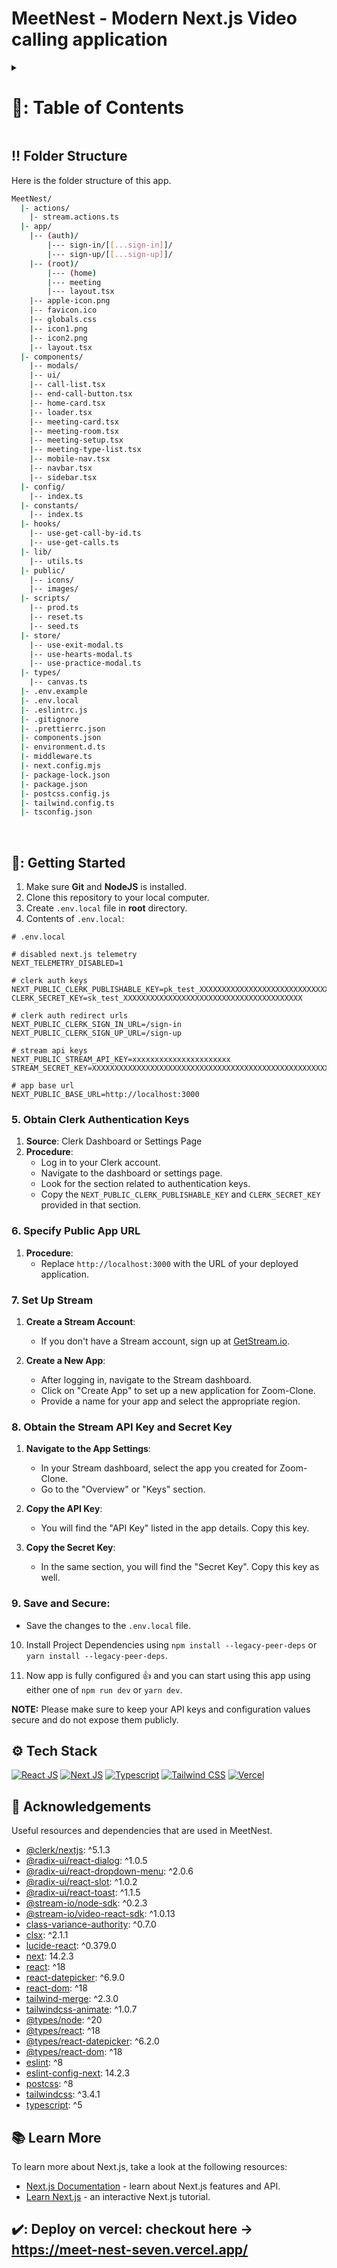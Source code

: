 <a name="readme-top"></a>

# MeetNest - Modern Next.js Video calling application
<!-- Table of Contents -->
<details>

<summary>

# 📑: Table of Contents

</summary>

- [Folder Structure](#bangbang-folder-structure)
- [Getting Started](#toolbox-getting-started)
- [Screenshots](#camera-screenshots)
- [Tech Stack](#gear-tech-stack)
- [Stats](#wrench-stats)
- [Contribute](#raised_hands-contribute)
- [Acknowledgements](#gem-acknowledgements)
- [Buy Me a Coffee](#coffee-buy-me-a-coffee)
- [Follow Me](#rocket-follow-me)
- [Learn More](#books-learn-more)
- [Deploy on Netlify](#page_with_curl-deploy-on-netlify)
- [Give A Star](#star-give-a-star)
- [Star History](#star2-star-history)
- [Give A Star](#star-give-a-star)

</details>

## :bangbang: Folder Structure

Here is the folder structure of this app.

```bash
MeetNest/
  |- actions/
    |- stream.actions.ts
  |- app/
    |-- (auth)/
        |--- sign-in/[[...sign-in]]/
        |--- sign-up/[[...sign-up]]/
    |-- (root)/
        |--- (home)
        |--- meeting
        |--- layout.tsx
    |-- apple-icon.png
    |-- favicon.ico
    |-- globals.css
    |-- icon1.png
    |-- icon2.png
    |-- layout.tsx
  |- components/
    |-- modals/
    |-- ui/
    |-- call-list.tsx
    |-- end-call-button.tsx
    |-- home-card.tsx
    |-- loader.tsx
    |-- meeting-card.tsx
    |-- meeting-room.tsx
    |-- meeting-setup.tsx
    |-- meeting-type-list.tsx
    |-- mobile-nav.tsx
    |-- navbar.tsx
    |-- sidebar.tsx
  |- config/
    |-- index.ts
  |- constants/
    |-- index.ts
  |- hooks/
    |-- use-get-call-by-id.ts
    |-- use-get-calls.ts
  |- lib/
    |-- utils.ts
  |- public/
    |-- icons/
    |-- images/
  |- scripts/
    |-- prod.ts
    |-- reset.ts
    |-- seed.ts
  |- store/
    |-- use-exit-modal.ts
    |-- use-hearts-modal.ts
    |-- use-practice-modal.ts
  |- types/
    |-- canvas.ts
  |- .env.example
  |- .env.local
  |- .eslintrc.js
  |- .gitignore
  |- .prettierrc.json
  |- components.json
  |- environment.d.ts
  |- middleware.ts
  |- next.config.mjs
  |- package-lock.json
  |- package.json
  |- postcss.config.js
  |- tailwind.config.ts
  |- tsconfig.json
```

<br />

## 🧰: Getting Started

1. Make sure **Git** and **NodeJS** is installed.
2. Clone this repository to your local computer.
3. Create `.env.local` file in **root** directory.
4. Contents of `.env.local`:

```env
# .env.local

# disabled next.js telemetry
NEXT_TELEMETRY_DISABLED=1

# clerk auth keys
NEXT_PUBLIC_CLERK_PUBLISHABLE_KEY=pk_test_XXXXXXXXXXXXXXXXXXXXXXXXXXXXXXXXXXXXXXXXXXX
CLERK_SECRET_KEY=sk_test_XXXXXXXXXXXXXXXXXXXXXXXXXXXXXXXXXXXXXXXX

# clerk auth redirect urls
NEXT_PUBLIC_CLERK_SIGN_IN_URL=/sign-in
NEXT_PUBLIC_CLERK_SIGN_UP_URL=/sign-up

# stream api keys
NEXT_PUBLIC_STREAM_API_KEY=xxxxxxxxxxxxxxxxxxxxxx
STREAM_SECRET_KEY=XXXXXXXXXXXXXXXXXXXXXXXXXXXXXXXXXXXXXXXXXXXXXXXXXXXXXXXXXXXXXXXXX

# app base url
NEXT_PUBLIC_BASE_URL=http://localhost:3000

```

### 5. Obtain Clerk Authentication Keys

1.  **Source**: Clerk Dashboard or Settings Page
2.  **Procedure**:
    - Log in to your Clerk account.
    - Navigate to the dashboard or settings page.
    - Look for the section related to authentication keys.
    - Copy the `NEXT_PUBLIC_CLERK_PUBLISHABLE_KEY` and `CLERK_SECRET_KEY` provided in that section.

### 6. Specify Public App URL

1.  **Procedure**:
    - Replace `http://localhost:3000` with the URL of your deployed application.

### 7. Set Up Stream

1. **Create a Stream Account**:

   - If you don't have a Stream account, sign up at [GetStream.io](https://getstream.io/).

2. **Create a New App**:
   - After logging in, navigate to the Stream dashboard.
   - Click on "Create App" to set up a new application for Zoom-Clone.
   - Provide a name for your app and select the appropriate region.

### 8. Obtain the Stream API Key and Secret Key

1. **Navigate to the App Settings**:

   - In your Stream dashboard, select the app you created for Zoom-Clone.
   - Go to the "Overview" or "Keys" section.

2. **Copy the API Key**:

   - You will find the "API Key" listed in the app details. Copy this key.

3. **Copy the Secret Key**:
   - In the same section, you will find the "Secret Key". Copy this key as well.

### 9. Save and Secure:

- Save the changes to the `.env.local` file.

10. Install Project Dependencies using `npm install --legacy-peer-deps` or `yarn install --legacy-peer-deps`.

11. Now app is fully configured 👍 and you can start using this app using either one of `npm run dev` or `yarn dev`.

**NOTE:** Please make sure to keep your API keys and configuration values secure and do not expose them publicly.

## :gear: Tech Stack

[![React JS](https://skillicons.dev/icons?i=react "React JS")](https://react.dev/ "React JS") [![Next JS](https://skillicons.dev/icons?i=next "Next JS")](https://nextjs.org/ "Next JS") [![Typescript](https://skillicons.dev/icons?i=ts "Typescript")](https://www.typescriptlang.org/ "Typescript") [![Tailwind CSS](https://skillicons.dev/icons?i=tailwind "Tailwind CSS")](https://tailwindcss.com/ "Tailwind CSS") [![Vercel](https://skillicons.dev/icons?i=vercel "Vercel")](https://vercel.app/ "Vercel")

## :gem: Acknowledgements

Useful resources and dependencies that are used in MeetNest.

- [@clerk/nextjs](https://www.npmjs.com/package/@clerk/nextjs): ^5.1.3
- [@radix-ui/react-dialog](https://www.npmjs.com/package/@radix-ui/react-dialog): ^1.0.5
- [@radix-ui/react-dropdown-menu](https://www.npmjs.com/package/@radix-ui/react-dropdown-menu): ^2.0.6
- [@radix-ui/react-slot](https://www.npmjs.com/package/@radix-ui/react-slot): ^1.0.2
- [@radix-ui/react-toast](https://www.npmjs.com/package/@radix-ui/react-toast): ^1.1.5
- [@stream-io/node-sdk](https://www.npmjs.com/package/@stream-io/node-sdk): ^0.2.3
- [@stream-io/video-react-sdk](https://www.npmjs.com/package/@stream-io/video-react-sdk): ^1.0.13
- [class-variance-authority](https://www.npmjs.com/package/class-variance-authority): ^0.7.0
- [clsx](https://www.npmjs.com/package/clsx): ^2.1.1
- [lucide-react](https://www.npmjs.com/package/lucide-react): ^0.379.0
- [next](https://www.npmjs.com/package/next): 14.2.3
- [react](https://www.npmjs.com/package/react): ^18
- [react-datepicker](https://www.npmjs.com/package/react-datepicker): ^6.9.0
- [react-dom](https://www.npmjs.com/package/react-dom): ^18
- [tailwind-merge](https://www.npmjs.com/package/tailwind-merge): ^2.3.0
- [tailwindcss-animate](https://www.npmjs.com/package/tailwindcss-animate): ^1.0.7
- [@types/node](https://www.npmjs.com/package/@types/node): ^20
- [@types/react](https://www.npmjs.com/package/@types/react): ^18
- [@types/react-datepicker](https://www.npmjs.com/package/@types/react-datepicker): ^6.2.0
- [@types/react-dom](https://www.npmjs.com/package/@types/react-dom): ^18
- [eslint](https://www.npmjs.com/package/eslint): ^8
- [eslint-config-next](https://www.npmjs.com/package/eslint-config-next): 14.2.3
- [postcss](https://www.npmjs.com/package/postcss): ^8
- [tailwindcss](https://www.npmjs.com/package/tailwindcss): ^3.4.1
- [typescript](https://www.npmjs.com/package/typescript): ^5

## :books: Learn More

To learn more about Next.js, take a look at the following resources:

- [Next.js Documentation](https://nextjs.org/docs) - learn about Next.js features and API.
- [Learn Next.js](https://nextjs.org/learn) - an interactive Next.js tutorial.

## ✔️: Deploy on vercel: checkout here -> https://meet-nest-seven.vercel.app/

